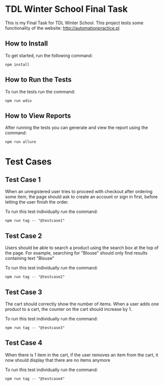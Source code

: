 # TDL Winter School Final Task
This is my Final Task for TDL Winter School.
This project tests some functionality of the website: http://automationpractice.pl

## How to Install
To get started, run the following command:
```
npm install
```
## How to Run the Tests
To run the tests run the command:
```
npm run wdio
```
## How to View Reports
After running the tests you can generate and view the report using the command:
```
npm run allure
```
# Test Cases

## Test Case 1
When an unregistered user tries to proceed with checkout after ordering some item, the page
should ask to create an account or sign in first, before letting the user finish the order.

To run this test individually run the command:
```
npm run tag -- "@testcase1"
```
## Test Case 2
Users should be able to search a product using the search box at the top of the page. For
example, searching for "Blouse" should only find results containing text "Blouse"

To run this test individually run the command:
```
npm run tag -- "@testcase2"
```
## Test Case 3
The cart should correctly show the number of items. When a user adds one product to a cart,
the counter on the cart should increase by 1.

To run this test individually run the command:
```
npm run tag -- "@testcase3"
```
## Test Case 4
When there is 1 item in the cart, if the user removes an item from the cart, it now
should display that there are no items anymore

To run this test individually run the command:
```
npm run tag -- "@testcase4"
```
